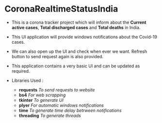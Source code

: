 # CoronaRealtimeStatusIndia
- This is a corona tracker project which will inform about the **Current active cases**, **Total discharged cases** and **Total deaths** in India.
- This UI application will provide windows notifications about the Covid-19 cases.
- We can also open up the UI and check when ever we want. Refresh button to send request again is also provided.
- This application contains a very basic UI and can be updated as required.

- Libraries Used : 
  - **requests**   _To send requests to website_
  - **bs4**        _For web scrapping_
  - **tkinter**    _To generate UI_
  - **plyer**      _For automatic windows notifications_
  - **time**       _To generate time delay betrween notifications_
  - **threading**  _To generate threads_

